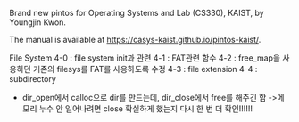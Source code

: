 Brand new pintos for Operating Systems and Lab (CS330), KAIST, by Youngjin Kwon.

The manual is available at https://casys-kaist.github.io/pintos-kaist/.

File System
4-0 : file system init과 관련
4-1 : FAT관련 함수
4-2 : free_map을 사용하던 기존의 filesys를 FAT를 사용하도록 수정
4-3 : file extension
4-4 : subdirectory


* dir_open에서 calloc으로 dir를 만드는데, dir_close에서 free를 해주긴 함
    ->메모리 누수 안 일어나려면 close 확실하게 했는지 다시 한 번 더 확인!!!!!!
